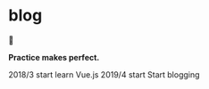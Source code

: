 # blog

:bookmark:

 **Practice makes perfect.**

2018/3 start learn Vue.js
2019/4 start Start blogging